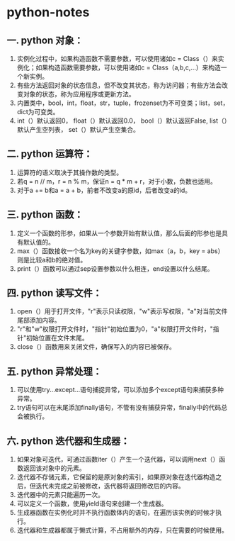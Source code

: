 # python-notes

## 一. python 对象：
1. 实例化过程中，如果构造函数不需要参数，可以使用诸如c = Class（）来实例化；如果构造函数需要参数，可以使用诸如c = Class（a,b,c,...）来构造一个新实例。
2. 有些方法返回对象的状态信息，但不改变其状态，称为访问器；有些方法会改变对象的状态，称为应用程序或更新方法。
3. 内置类中，bool，int，float，str，tuple，frozenset为不可变类；list，set，dict为可变类。
4. int（）默认返回0， float（）默认返回0.0， bool（）默认返回False, list（）默认产生空列表， set（）默认产生空集合。
## 二. python 运算符：
1. 运算符的语义取决于其操作数的类型。
2. 若q = n // m，r = n % m，保证n = q * m + r，对于小数，负数也适用。
3. 对于a += b和a = a + b，前者不改变a的原id，后者改变a的id。
## 三. python 函数：
1. 定义一个函数的形参，如果从一个参数开始有默认值，那么后面的形参也是具有默认值的。
2. max（）函数接收一个名为key的关键字参数，如max（a，b，key = abs）则是比较a和b的绝对值。
3. print（）函数可以通过sep设置参数以什么相连，end设置以什么结尾。
## 四. python 读写文件：
1. open（）用于打开文件，"r"表示只读权限，"w"表示写权限，"a"对当前文件尾部添加内容。
2. "r"和"w"权限打开文件时，"指针"初始位置为0，"a"权限打开文件时，"指针"初始位置在文件末尾。
3. close（）函数用来关闭文件，确保写入的内容已被保存。
## 五. python 异常处理：
1. 可以使用try...except...语句捕捉异常，可以添加多个except语句来捕获多种异常。
2. try语句可以在末尾添加finally语句，不管有没有捕获异常，finally中的代码总会被执行。
## 六. python 迭代器和生成器：
1. 如果对象可迭代，可通过函数iter（）产生一个迭代器，可以调用next（）函数返回该对象中的元素。
2. 迭代器不存储元素，它保留的是原对象的索引，如果原对象在迭代器构造之后，但迭代未完成之前被修改，迭代器将返回修改后的内容。
3. 迭代器中的元素只能遍历一次。
4. 可以定义一个函数，使用yield语句来创建一个生成器。
5. 生成器函数在实例化时并不执行函数体内的语句，在遍历该实例的时候才执行。
6. 迭代器和生成器都属于懒式计算，不占用额外的内存，只在需要的时候使用。
